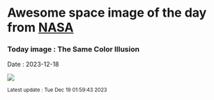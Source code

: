 
# Awesome space image of the day from [NASA](https://api.nasa.gov/)

### Today image : The Same Color Illusion
Date : 2023-12-18

![](https://apod.nasa.gov/apod/image/2312/greyillusion_wikipedia_960.jpg)

<small>Latest update : Tue Dec 19 01:59:43 2023</small>
        